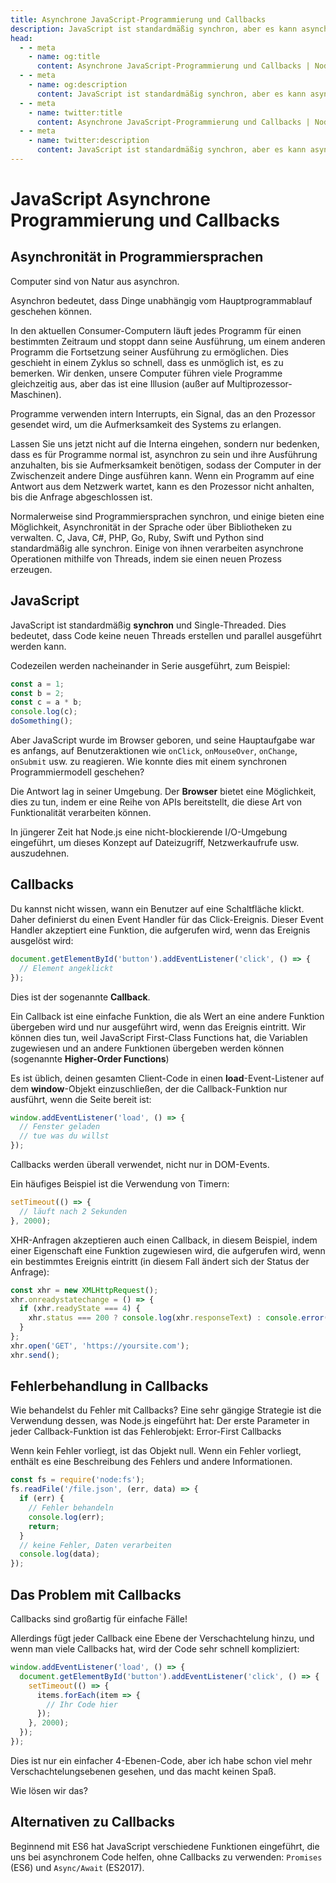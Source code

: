 ```yaml
---
title: Asynchrone JavaScript-Programmierung und Callbacks
description: JavaScript ist standardmäßig synchron, aber es kann asynchrone Operationen über Callbacks verarbeiten, die Funktionen sind, die als Argumente an andere Funktionen übergeben und bei einem bestimmten Ereignis ausgeführt werden.
head:
  - - meta
    - name: og:title
      content: Asynchrone JavaScript-Programmierung und Callbacks | Node.js - iDoc.dev
  - - meta
    - name: og:description
      content: JavaScript ist standardmäßig synchron, aber es kann asynchrone Operationen über Callbacks verarbeiten, die Funktionen sind, die als Argumente an andere Funktionen übergeben und bei einem bestimmten Ereignis ausgeführt werden.
  - - meta
    - name: twitter:title
      content: Asynchrone JavaScript-Programmierung und Callbacks | Node.js - iDoc.dev
  - - meta
    - name: twitter:description
      content: JavaScript ist standardmäßig synchron, aber es kann asynchrone Operationen über Callbacks verarbeiten, die Funktionen sind, die als Argumente an andere Funktionen übergeben und bei einem bestimmten Ereignis ausgeführt werden.
---
```



# JavaScript Asynchrone Programmierung und Callbacks

## Asynchronität in Programmiersprachen
Computer sind von Natur aus asynchron.

Asynchron bedeutet, dass Dinge unabhängig vom Hauptprogrammablauf geschehen können.

In den aktuellen Consumer-Computern läuft jedes Programm für einen bestimmten Zeitraum und stoppt dann seine Ausführung, um einem anderen Programm die Fortsetzung seiner Ausführung zu ermöglichen. Dies geschieht in einem Zyklus so schnell, dass es unmöglich ist, es zu bemerken. Wir denken, unsere Computer führen viele Programme gleichzeitig aus, aber das ist eine Illusion (außer auf Multiprozessor-Maschinen).

Programme verwenden intern Interrupts, ein Signal, das an den Prozessor gesendet wird, um die Aufmerksamkeit des Systems zu erlangen.

Lassen Sie uns jetzt nicht auf die Interna eingehen, sondern nur bedenken, dass es für Programme normal ist, asynchron zu sein und ihre Ausführung anzuhalten, bis sie Aufmerksamkeit benötigen, sodass der Computer in der Zwischenzeit andere Dinge ausführen kann. Wenn ein Programm auf eine Antwort aus dem Netzwerk wartet, kann es den Prozessor nicht anhalten, bis die Anfrage abgeschlossen ist.

Normalerweise sind Programmiersprachen synchron, und einige bieten eine Möglichkeit, Asynchronität in der Sprache oder über Bibliotheken zu verwalten. C, Java, C#, PHP, Go, Ruby, Swift und Python sind standardmäßig alle synchron. Einige von ihnen verarbeiten asynchrone Operationen mithilfe von Threads, indem sie einen neuen Prozess erzeugen.

## JavaScript
JavaScript ist standardmäßig **synchron** und Single-Threaded. Dies bedeutet, dass Code keine neuen Threads erstellen und parallel ausgeführt werden kann.

Codezeilen werden nacheinander in Serie ausgeführt, zum Beispiel:

```js
const a = 1;
const b = 2;
const c = a * b;
console.log(c);
doSomething();
```

Aber JavaScript wurde im Browser geboren, und seine Hauptaufgabe war es anfangs, auf Benutzeraktionen wie `onClick`, `onMouseOver`, `onChange`, `onSubmit` usw. zu reagieren. Wie konnte dies mit einem synchronen Programmiermodell geschehen?

Die Antwort lag in seiner Umgebung. Der **Browser** bietet eine Möglichkeit, dies zu tun, indem er eine Reihe von APIs bereitstellt, die diese Art von Funktionalität verarbeiten können.

In jüngerer Zeit hat Node.js eine nicht-blockierende I/O-Umgebung eingeführt, um dieses Konzept auf Dateizugriff, Netzwerkaufrufe usw. auszudehnen.


## Callbacks
Du kannst nicht wissen, wann ein Benutzer auf eine Schaltfläche klickt. Daher definierst du einen Event Handler für das Click-Ereignis. Dieser Event Handler akzeptiert eine Funktion, die aufgerufen wird, wenn das Ereignis ausgelöst wird:

```js
document.getElementById('button').addEventListener('click', () => {
  // Element angeklickt
});
```

Dies ist der sogenannte **Callback**.

Ein Callback ist eine einfache Funktion, die als Wert an eine andere Funktion übergeben wird und nur ausgeführt wird, wenn das Ereignis eintritt. Wir können dies tun, weil JavaScript First-Class Functions hat, die Variablen zugewiesen und an andere Funktionen übergeben werden können (sogenannte **Higher-Order Functions**)

Es ist üblich, deinen gesamten Client-Code in einen **load**-Event-Listener auf dem **window**-Objekt einzuschließen, der die Callback-Funktion nur ausführt, wenn die Seite bereit ist:

```js
window.addEventListener('load', () => {
  // Fenster geladen
  // tue was du willst
});
```

Callbacks werden überall verwendet, nicht nur in DOM-Events.

Ein häufiges Beispiel ist die Verwendung von Timern:

```js
setTimeout(() => {
  // läuft nach 2 Sekunden
}, 2000);
```

XHR-Anfragen akzeptieren auch einen Callback, in diesem Beispiel, indem einer Eigenschaft eine Funktion zugewiesen wird, die aufgerufen wird, wenn ein bestimmtes Ereignis eintritt (in diesem Fall ändert sich der Status der Anfrage):

```js
const xhr = new XMLHttpRequest();
xhr.onreadystatechange = () => {
  if (xhr.readyState === 4) {
    xhr.status === 200 ? console.log(xhr.responseText) : console.error('error');
  }
};
xhr.open('GET', 'https://yoursite.com');
xhr.send();
```

## Fehlerbehandlung in Callbacks
Wie behandelst du Fehler mit Callbacks? Eine sehr gängige Strategie ist die Verwendung dessen, was Node.js eingeführt hat: Der erste Parameter in jeder Callback-Funktion ist das Fehlerobjekt: Error-First Callbacks

Wenn kein Fehler vorliegt, ist das Objekt null. Wenn ein Fehler vorliegt, enthält es eine Beschreibung des Fehlers und andere Informationen.

```js
const fs = require('node:fs');
fs.readFile('/file.json', (err, data) => {
  if (err) {
    // Fehler behandeln
    console.log(err);
    return;
  }
  // keine Fehler, Daten verarbeiten
  console.log(data);
});
```


## Das Problem mit Callbacks
Callbacks sind großartig für einfache Fälle!

Allerdings fügt jeder Callback eine Ebene der Verschachtelung hinzu, und wenn man viele Callbacks hat, wird der Code sehr schnell kompliziert:

```js
window.addEventListener('load', () => {
  document.getElementById('button').addEventListener('click', () => {
    setTimeout(() => {
      items.forEach(item => {
        // Ihr Code hier
      });
    }, 2000);
  });
});
```

Dies ist nur ein einfacher 4-Ebenen-Code, aber ich habe schon viel mehr Verschachtelungsebenen gesehen, und das macht keinen Spaß.

Wie lösen wir das?

## Alternativen zu Callbacks
Beginnend mit ES6 hat JavaScript verschiedene Funktionen eingeführt, die uns bei asynchronem Code helfen, ohne Callbacks zu verwenden: `Promises` (ES6) und `Async/Await` (ES2017).

